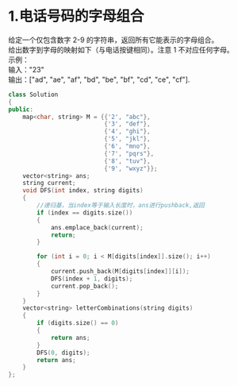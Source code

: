 # 1.电话号码的字母组合
给定一个仅包含数字 2-9 的字符串，返回所有它能表示的字母组合。<br>
给出数字到字母的映射如下（与电话按键相同）。注意 1 不对应任何字母。<br>
示例：<br>
输入："23" <br>
输出：["ad", "ae", "af", "bd", "be", "bf", "cd", "ce", "cf"].<br>

``` cpp
class Solution
{
public:
    map<char, string> M = {{'2', "abc"},
                           {'3', "def"},
                           {'4', "ghi"},
                           {'5', "jkl"},
                           {'6', "mno"},
                           {'7', "pqrs"},
                           {'8', "tuv"},
                           {'9', "wxyz"}};
    vector<string> ans;
    string current;
    void DFS(int index, string digits)
    {
        //递归基，当index等于输入长度时，ans进行pushback,返回
        if (index == digits.size())
        {
            ans.emplace_back(current);
            return;
        }

        for (int i = 0; i < M[digits[index]].size(); i++)
        {
            current.push_back(M[digits[index]][i]);
            DFS(index + 1, digits);
            current.pop_back();
        }
    }
    vector<string> letterCombinations(string digits)
    {
        if (digits.size() == 0)
        {
            return ans;
        }
        DFS(0, digits);
        return ans;
    }
};
```
